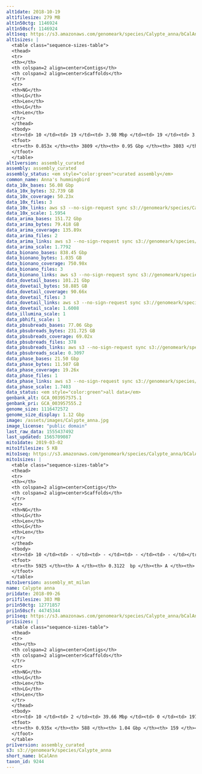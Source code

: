 ```yaml
---
alt1date: 2018-10-19
alt1filesize: 279 MB
alt1n50ctg: 1146924
alt1n50scf: 1146924
alt1seq: https://s3.amazonaws.com/genomeark/species/Calypte_anna/bCalAnn1/assembly_curated/bCalAnn1.alt.cur.20181019.fasta.gz
alt1sizes: |
  <table class="sequence-sizes-table">
  <thead>
  <tr>
  <th></th>
  <th colspan=2 align=center>Contigs</th>
  <th colspan=2 align=center>Scaffolds</th>
  </tr>
  <tr>
  <th>NG</th>
  <th>LG</th>
  <th>Len</th>
  <th>LG</th>
  <th>Len</th>
  </tr>
  </thead>
  <tbody>
  <tr><td> 10 </td><td> 19 </td><td> 3.98 Mbp </td><td> 19 </td><td> 3.98 Mbp </td></tr>  <tr><td> 20 </td><td> 50 </td><td> 3.14 Mbp </td><td> 50 </td><td> 3.14 Mbp </td></tr>  <tr><td> 30 </td><td> 91 </td><td> 2.34 Mbp </td><td> 91 </td><td> 2.34 Mbp </td></tr>  <tr><td> 40 </td><td> 148 </td><td> 1.58 Mbp </td><td> 148 </td><td> 1.58 Mbp </td></tr>  <tr style="background-color:#cccccc;"><td> 50 </td><td> 231 </td><td> 1.15 Mbp </td><td> 231 </td><td> 1.15 Mbp </td></tr>  <tr><td> 60 </td><td> 355 </td><td> 0.73 Mbp </td><td> 355 </td><td> 0.73 Mbp </td></tr>  <tr><td> 70 </td><td> 563 </td><td> 0.38 Mbp </td><td> 563 </td><td> 0.38 Mbp </td></tr>  <tr><td> 80 </td><td> 1273 </td><td> 55.26 Kbp </td><td> 1273 </td><td> 55.32 Kbp </td></tr>  <tr><td> 90 </td><td> - </td><td> - </td><td> - </td><td> - </td></tr>  <tr><td> 100 </td><td> - </td><td> - </td><td> - </td><td> - </td></tr>  </tbody>
  <tfoot>
  <tr><th> 0.853x </th><th> 3809 </th><th> 0.95 Gbp </th><th> 3803 </th><th> 0.95 Gbp </th></tr>
  </tfoot>
  </table>
alt1version: assembly_curated
assembly: assembly_curated
assembly_status: <em style="color:green">curated assembly</em>
common_name: Anna's hummingbird
data_10x_bases: 56.08 Gbp
data_10x_bytes: 32.739 GB
data_10x_coverage: 50.23x
data_10x_files: 3
data_10x_links: aws s3 --no-sign-request sync s3://genomeark/species/Calypte_anna/bCalAnn1/genomic_data/10x/ .<br>
data_10x_scale: 1.5954
data_arima_bases: 151.72 Gbp
data_arima_bytes: 79.418 GB
data_arima_coverage: 135.89x
data_arima_files: 2
data_arima_links: aws s3 --no-sign-request sync s3://genomeark/species/Calypte_anna/bCalAnn1/genomic_data/arima/ .<br>
data_arima_scale: 1.7792
data_bionano_bases: 838.45 Gbp
data_bionano_bytes: 1.035 GB
data_bionano_coverage: 750.98x
data_bionano_files: 3
data_bionano_links: aws s3 --no-sign-request sync s3://genomeark/species/Calypte_anna/bCalAnn1/genomic_data/bionano/ .<br>
data_dovetail_bases: 101.21 Gbp
data_dovetail_bytes: 58.885 GB
data_dovetail_coverage: 90.66x
data_dovetail_files: 3
data_dovetail_links: aws s3 --no-sign-request sync s3://genomeark/species/Calypte_anna/bCalAnn1/genomic_data/dovetail/ .<br>
data_dovetail_scale: 1.6008
data_illumina_scale: 1
data_pbhifi_scale: 1
data_pbsubreads_bases: 77.06 Gbp
data_pbsubreads_bytes: 231.725 GB
data_pbsubreads_coverage: 69.02x
data_pbsubreads_files: 378
data_pbsubreads_links: aws s3 --no-sign-request sync s3://genomeark/species/Calypte_anna/bCalAnn1/genomic_data/pacbio/ . --exclude "*scraps.bam* --exclude "*ccs.bam*"<br>
data_pbsubreads_scale: 0.3097
data_phase_bases: 21.50 Gbp
data_phase_bytes: 11.507 GB
data_phase_coverage: 19.26x
data_phase_files: 1
data_phase_links: aws s3 --no-sign-request sync s3://genomeark/species/Calypte_anna/bCalAnn1/genomic_data/phase/ .<br>
data_phase_scale: 1.7403
data_status: <em style="color:green">all data</em>
genbank_alt: GCA_003957575.1
genbank_pri: GCA_003957555.2
genome_size: 1116472572
genome_size_display: 1.12 Gbp
image: /assets/images/Calypte_anna.jpg
image_license: "public domain"
last_raw_data: 1555437492
last_updated: 1565709087
mito1date: 2019-03-02
mito1filesize: 5 KB
mito1seq: https://s3.amazonaws.com/genomeark/species/Calypte_anna/bCalAnn1/assembly_mt_milan/bCalAnn1.MT.20190302.fasta.gz
mito1sizes: |
  <table class="sequence-sizes-table">
  <thead>
  <tr>
  <th></th>
  <th colspan=2 align=center>Contigs</th>
  <th colspan=2 align=center>Scaffolds</th>
  </tr>
  <tr>
  <th>NG</th>
  <th>LG</th>
  <th>Len</th>
  <th>LG</th>
  <th>Len</th>
  </tr>
  </thead>
  <tbody>
  <tr><td> 10 </td><td> - </td><td> - </td><td> - </td><td> - </td></tr>  <tr><td> 20 </td><td> - </td><td> - </td><td> - </td><td> - </td></tr>  <tr><td> 30 </td><td> - </td><td> - </td><td> - </td><td> - </td></tr>  <tr><td> 40 </td><td> - </td><td> - </td><td> - </td><td> - </td></tr>  <tr style="background-color:#cccccc;"><td> 50 </td><td> - </td><td style="background-color:#ff8888;"> - </td><td> - </td><td style="background-color:#ff8888;"> - </td></tr>  <tr><td> 60 </td><td> - </td><td> - </td><td> - </td><td> - </td></tr>  <tr><td> 70 </td><td> - </td><td> - </td><td> - </td><td> - </td></tr>  <tr><td> 80 </td><td> - </td><td> - </td><td> - </td><td> - </td></tr>  <tr><td> 90 </td><td> - </td><td> - </td><td> - </td><td> - </td></tr>  <tr><td> 100 </td><td> - </td><td> - </td><td> - </td><td> - </td></tr>  </tbody>
  <tfoot>
  <tr><th> 5925 </th><th> A </th><th> 0.3122  bp </th><th> A </th><th> 0.3122  bp </th></tr>
  </tfoot>
  </table>
mito1version: assembly_mt_milan
name: Calypte anna
pri1date: 2018-09-26
pri1filesize: 303 MB
pri1n50ctg: 12771857
pri1n50scf: 44745344
pri1seq: https://s3.amazonaws.com/genomeark/species/Calypte_anna/bCalAnn1/assembly_curated/bCalAnn1.pri.cur.20180926.fasta.gz
pri1sizes: |
  <table class="sequence-sizes-table">
  <thead>
  <tr>
  <th></th>
  <th colspan=2 align=center>Contigs</th>
  <th colspan=2 align=center>Scaffolds</th>
  </tr>
  <tr>
  <th>NG</th>
  <th>LG</th>
  <th>Len</th>
  <th>LG</th>
  <th>Len</th>
  </tr>
  </thead>
  <tbody>
  <tr><td> 10 </td><td> 2 </td><td> 39.66 Mbp </td><td> 0 </td><td> 197.55 Mbp </td></tr>  <tr><td> 20 </td><td> 5 </td><td> 30.11 Mbp </td><td> 1 </td><td> 151.34 Mbp </td></tr>  <tr><td> 30 </td><td> 9 </td><td> 22.66 Mbp </td><td> 1 </td><td> 151.34 Mbp </td></tr>  <tr><td> 40 </td><td> 15 </td><td> 16.29 Mbp </td><td> 2 </td><td> 114.81 Mbp </td></tr>  <tr style="background-color:#cccccc;"><td> 50 </td><td> 23 </td><td style="background-color:#88ff88;"> 12.77 Mbp </td><td> 4 </td><td style="background-color:#88ff88;"> 44.75 Mbp </td></tr>  <tr><td> 60 </td><td> 32 </td><td> 9.35 Mbp </td><td> 7 </td><td> 35.40 Mbp </td></tr>  <tr><td> 70 </td><td> 50 </td><td> 4.55 Mbp </td><td> 10 </td><td> 25.69 Mbp </td></tr>  <tr><td> 80 </td><td> 91 </td><td> 1.88 Mbp </td><td> 16 </td><td> 17.70 Mbp </td></tr>  <tr><td> 90 </td><td> 224 </td><td> 0.36 Mbp </td><td> 24 </td><td> 7.71 Mbp </td></tr>  <tr><td> 100 </td><td> - </td><td> - </td><td> - </td><td> - </td></tr>  </tbody>
  <tfoot>
  <tr><th> 0.935x </th><th> 588 </th><th> 1.04 Gbp </th><th> 159 </th><th> 1.06 Gbp </th></tr>
  </tfoot>
  </table>
pri1version: assembly_curated
s3: s3://genomeark/species/Calypte_anna
short_name: bCalAnn
taxon_id: 9244
---
```

